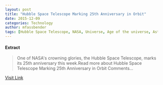 ```yaml
---
layout: post
title: "Hubble Space Telescope Marking 25th Anniversary in Orbit"
date: 2015-12-09
categories: Technology
author: mfassbender
tags: [Hubble Space Telescope, NASA, Universe, Age of the universe, Astronomy, Metric expansion of space, Space Shuttle, Spaceflight, Outer space, Spaceflight technologies, Spacecraft, Astronautics, Flight, Physical sciences, Featured]
---
```





#### Extract
>One of NASA's crowning glories, the Hubble Space Telescope, marks its 25th anniversary this week.Read more about Hubble Space Telescope Marking 25th Anniversary in Orbit Comments...



[Visit Link](http://www.pddnet.com/news/2015/04/hubble-space-telescope-marking-25th-anniversary-orbit)



